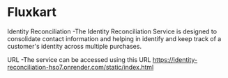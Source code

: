 # Fluxkart

Identity Reconciliation 
-The Identity Reconciliation Service is designed to consolidate contact information and helping in identify and keep track of a customer's identity across multiple purchases.

URL
-The service can be accessed using this URL
 https://identity-reconciliation-hso7.onrender.com/static/index.html
